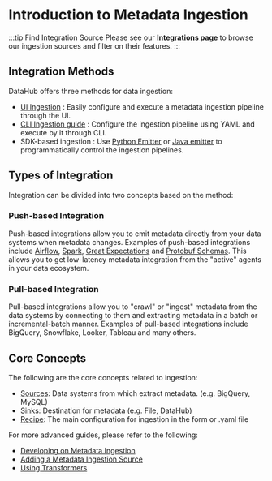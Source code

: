 # Introduction to Metadata Ingestion

:::tip Find Integration Source
Please see our **[Integrations page](https://datahubproject.io/integrations)** to browse our ingestion sources and filter on their features.
:::

## Integration Methods

DataHub offers three methods for data ingestion:

- [UI Ingestion](../docs/ui-ingestion.md) : Easily configure and execute a metadata ingestion pipeline through the UI. 
- [CLI Ingestion guide](cli-ingestion.md) : Configure the ingestion pipeline using YAML and execute by it through CLI. 
- SDK-based ingestion : Use [Python Emitter](./as-a-library.md) or [Java emitter](../metadata-integration/java/as-a-library.md) to programmatically control the ingestion pipelines. 

## Types of Integration

Integration can be divided into two concepts based on the method:

### Push-based Integration

Push-based integrations allow you to emit metadata directly from your data systems when metadata changes.
Examples of push-based integrations include [Airflow](../docs/lineage/airflow.md), [Spark](../metadata-integration/java/acryl-spark-lineage/README.md), [Great Expectations](./integration_docs/great-expectations.md) and [Protobuf Schemas](../metadata-integration/java/datahub-protobuf/README.md). This allows you to get low-latency metadata integration from the "active" agents in your data ecosystem.

### Pull-based Integration

Pull-based integrations allow you to "crawl" or "ingest" metadata from the data systems by connecting to them and extracting metadata in a batch or incremental-batch manner. 
Examples of pull-based integrations include BigQuery, Snowflake, Looker, Tableau and many others.

## Core Concepts

The following are the core concepts related to ingestion:

- [Sources](source_overview.md): Data systems from which extract metadata. (e.g. BigQuery, MySQL)
- [Sinks](sink_overview.md): Destination for metadata (e.g. File, DataHub)
- [Recipe](recipe_overview.md): The main configuration for ingestion in the form or .yaml file

For more advanced guides, please refer to the following:

- [Developing on Metadata Ingestion](./developing.md)
- [Adding a Metadata Ingestion Source](./adding-source.md)
- [Using Transformers](./docs/transformer/intro.md)
